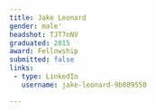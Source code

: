 ```yaml
---
title: Jake Leonard
gender: male'
headshot: TJT7nNV
graduated: 2015
award: Fellowship
submitted: false
links:
 - type: LinkedIn
   username: jake-leonard-9b089550

---
```


